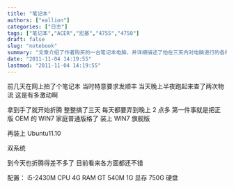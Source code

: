 ```yaml
---
title: "笔记本"
authors: ["eallion"]
categories: ["日志"]
tags: ["笔记本","ACER","宏基","4755","4750"]
draft: false
slug: "notebook"
summary: "文章介绍了作者购买的一台笔记本电脑，并详细描述了他在三天内对电脑进行的各种操作和配置。最后，他提到这台笔记本是 ACER 品牌的 4755 型号。"
date: "2011-11-04 14:19:55"
lastmod: "2011-11-04 14:19:55"
---
```


前几天在网上拍了个笔记本
当时特意要求发顺丰
当天晚上半夜跑起来查了两次物流
这是有多激动啊

拿到手了就开始折腾
整整搞了三天
每天都要弄到晚上 2 点多
第一件事就是把正版 OEM 的 WIN7 家庭普通版格了
装上 WIN7 旗舰版

再装上 Ubuntu11.10

双系统

到今天也折腾得差不多了
目前看来各方面都还不错

配置：
i5-2430M CPU
4G RAM
GT 540M 1G 显存
750G 硬盘
